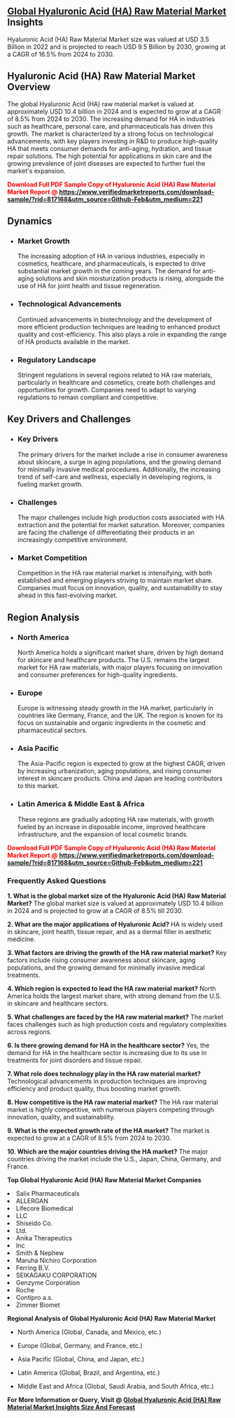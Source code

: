 <h2><a href="https://www.verifiedmarketreports.com/download-sample/?rid=817168&amp;utm_source=Github&amp;utm_medium=221" target="_blank">Global Hyaluronic Acid (HA) Raw Material Market</a> Insights</h2><p>Hyaluronic Acid (HA) Raw Material Market size was valued at USD 3.5 Billion in 2022 and is projected to reach USD 9.5 Billion by 2030, growing at a CAGR of 16.5% from 2024 to 2030.</p><p> <h2>Hyaluronic Acid (HA) Raw Material Market Overview</h2> <p>The global Hyaluronic Acid (HA) raw material market is valued at approximately USD 10.4 billion in 2024 and is expected to grow at a CAGR of 8.5% from 2024 to 2030. The increasing demand for HA in industries such as healthcare, personal care, and pharmaceuticals has driven this growth. The market is characterized by a strong focus on technological advancements, with key players investing in R&D to produce high-quality HA that meets consumer demands for anti-aging, hydration, and tissue repair solutions. The high potential for applications in skin care and the growing prevalence of joint diseases are expected to further fuel the market's expansion. </p> <p><strong><p><span class=""><span style="color: #ff0000;"><strong>Download Full PDF Sample Copy of Hyaluronic Acid (HA) Raw Material Market Report</strong> @ </span><a href="https://www.verifiedmarketreports.com/download-sample/?rid=817168&amp;utm_source=Github-Feb&amp;utm_medium=221" target="_blank">https://www.verifiedmarketreports.com/download-sample/?rid=817168&amp;utm_source=Github-Feb&amp;utm_medium=221</a></span></p></strong></p> <h2>Dynamics</h2> <ul> <li><h3>Market Growth</h3> The increasing adoption of HA in various industries, especially in cosmetics, healthcare, and pharmaceuticals, is expected to drive substantial market growth in the coming years. The demand for anti-aging solutions and skin moisturization products is rising, alongside the use of HA for joint health and tissue regeneration.</li> <li><h3>Technological Advancements</h3> Continued advancements in biotechnology and the development of more efficient production techniques are leading to enhanced product quality and cost-efficiency. This also plays a role in expanding the range of HA products available in the market.</li> <li><h3>Regulatory Landscape</h3> Stringent regulations in several regions related to HA raw materials, particularly in healthcare and cosmetics, create both challenges and opportunities for growth. Companies need to adapt to varying regulations to remain compliant and competitive.</li> </ul> <h2>Key Drivers and Challenges</h2> <ul> <li><h3>Key Drivers</h3> The primary drivers for the market include a rise in consumer awareness about skincare, a surge in aging populations, and the growing demand for minimally invasive medical procedures. Additionally, the increasing trend of self-care and wellness, especially in developing regions, is fueling market growth.</li> <li><h3>Challenges</h3> The major challenges include high production costs associated with HA extraction and the potential for market saturation. Moreover, companies are facing the challenge of differentiating their products in an increasingly competitive environment.</li> <li><h3>Market Competition</h3> Competition in the HA raw material market is intensifying, with both established and emerging players striving to maintain market share. Companies must focus on innovation, quality, and sustainability to stay ahead in this fast-evolving market.</li> </ul> <h2>Region Analysis</h2> <ul> <li><h3>North America</h3> North America holds a significant market share, driven by high demand for skincare and healthcare products. The U.S. remains the largest market for HA raw materials, with major players focusing on innovation and consumer preferences for high-quality ingredients.</li> <li><h3>Europe</h3> Europe is witnessing steady growth in the HA market, particularly in countries like Germany, France, and the UK. The region is known for its focus on sustainable and organic ingredients in the cosmetic and pharmaceutical sectors.</li> <li><h3>Asia Pacific</h3> The Asia-Pacific region is expected to grow at the highest CAGR, driven by increasing urbanization, aging populations, and rising consumer interest in skincare products. China and Japan are leading contributors to this market.</li> <li><h3>Latin America & Middle East & Africa</h3> These regions are gradually adopting HA raw materials, with growth fueled by an increase in disposable income, improved healthcare infrastructure, and the expansion of local cosmetic brands.</li> </ul> <p><strong><p><span class=""><span style="color: #ff0000;"><strong>Download Full PDF Sample Copy of Hyaluronic Acid (HA) Raw Material Market Report</strong> @ </span><a href="https://www.verifiedmarketreports.com/download-sample/?rid=817168&amp;utm_source=Github-Feb&amp;utm_medium=221" target="_blank">https://www.verifiedmarketreports.com/download-sample/?rid=817168&amp;utm_source=Github-Feb&amp;utm_medium=221</a></span></p></strong></p> <h3>Frequently Asked Questions</h3> <p><strong>1. What is the global market size of the Hyaluronic Acid (HA) Raw Material Market?</strong> The global market size is valued at approximately USD 10.4 billion in 2024 and is projected to grow at a CAGR of 8.5% till 2030.</p> <p><strong>2. What are the major applications of Hyaluronic Acid?</strong> HA is widely used in skincare, joint health, tissue repair, and as a dermal filler in aesthetic medicine.</p> <p><strong>3. What factors are driving the growth of the HA raw material market?</strong> Key factors include rising consumer awareness about skincare, aging populations, and the growing demand for minimally invasive medical treatments.</p> <p><strong>4. Which region is expected to lead the HA raw material market?</strong> North America holds the largest market share, with strong demand from the U.S. in skincare and healthcare sectors.</p> <p><strong>5. What challenges are faced by the HA raw material market?</strong> The market faces challenges such as high production costs and regulatory complexities across regions.</p> <p><strong>6. Is there growing demand for HA in the healthcare sector?</strong> Yes, the demand for HA in the healthcare sector is increasing due to its use in treatments for joint disorders and tissue repair.</p> <p><strong>7. What role does technology play in the HA raw material market?</strong> Technological advancements in production techniques are improving efficiency and product quality, thus boosting market growth.</p> <p><strong>8. How competitive is the HA raw material market?</strong> The HA raw material market is highly competitive, with numerous players competing through innovation, quality, and sustainability.</p> <p><strong>9. What is the expected growth rate of the HA market?</strong> The market is expected to grow at a CAGR of 8.5% from 2024 to 2030.</p> <p><strong>10. Which are the major countries driving the HA market?</strong> The major countries driving the market include the U.S., Japan, China, Germany, and France.</p> </p><p><strong>Top Global Hyaluronic Acid (HA) Raw Material Market Companies</strong></p><div data-test-id=""><p><li>Salix Pharmaceuticals</li><li> ALLERGAN</li><li> Lifecore Biomedical</li><li> LLC</li><li> Shiseido Co.</li><li> Ltd.</li><li> Anika Therapeutics</li><li> Inc</li><li> Smith & Nephew</li><li> Maruha Nichiro Corporation</li><li> Ferring B.V.</li><li> SEIKAGAKU CORPORATION</li><li> Genzyme Corporation</li><li> Roche</li><li> Contipro a.s.</li><li> Zimmer Biomet</li></p><div><strong>Regional Analysis of&nbsp;Global Hyaluronic Acid (HA) Raw Material Market</strong></div><ul><li dir="ltr"><p dir="ltr">North America&nbsp;(Global, Canada, and Mexico, etc.)</p></li><li dir="ltr"><p dir="ltr">Europe (Global, Germany, and France, etc.)</p></li><li dir="ltr"><p dir="ltr">Asia Pacific&nbsp;(Global, China, and Japan, etc.)</p></li><li dir="ltr"><p dir="ltr">Latin America&nbsp;(Global, Brazil, and Argentina, etc.)</p></li><li dir="ltr">Middle East and Africa&nbsp;(Global, Saudi Arabia, and South Africa, etc.)</li></ul><p><strong>For More Information or Query, Visit @&nbsp;</strong><strong><a href="https://www.verifiedmarketreports.com/product/hyaluronic-acid-ha-raw-material-market/?utm_source=Github&amp;utm_medium=221" target="_blank">Global Hyaluronic Acid (HA) Raw Material Market Insights Size And Forecast</a></strong></p></div>
